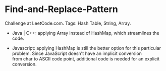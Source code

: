 # Find-and-Replace-Pattern
Challenge at LeetCode.com. Tags: Hash Table, String, Array.


- Java | C++: applying Array instead of HashMap, which streamlines the code.

- Javascript: applying HashMap is still the better option for this particular problem. Since JavaScript doesn't have an implicit conversion             
  from char to ASCII code point, additional code is needed for an explicit conversion.
